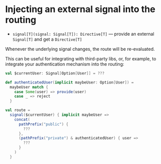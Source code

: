 # Injecting an external signal into the routing

* `signal[T](signal: Signal[T]): Directive[T]` — provide an external `Signal[T]` and get a `Directive[T]`

Whenever the underlying signal changes, the route will be re-evaluated.

This can be useful for integrating with third-party libs, or, for example, to integrate your authentication mechanism
into the routing:

```scala
val $currentUser: Signal[Option[User]] = ???

def authenticatedUser(implicit maybeUser: Option[User]) =
  maybeUser match {
    case Some(user) => provide(user)
    case _ => reject
  }

val route =
  signal($currentUser) { implicit maybeUser =>
    concat(
      pathPrefix("public") {
        ???
      },
      (pathPrefix("private") & authenticatedUser) { user =>
        ???
      }
    )
  }

```
